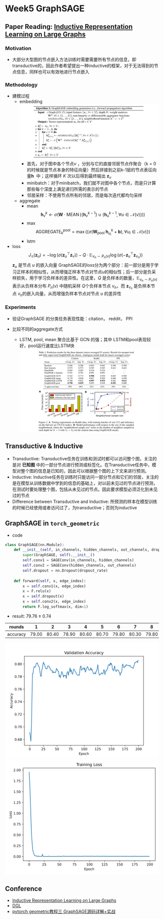 # Week5 GraphSAGE
## Paper Reading: [Inductive Representation Learning on Large Graphs](https://arxiv.org/pdf/1706.02216.pdf)
### Motivation
- 大部分大型图的节点嵌入方法训练时需要需要所有节点的信息，即transductive的，因此作者希望提出一种inductive的框架，对于无法得到的节点信息，同样也可以有效地进行节点嵌入

### Methodology
- 建模过程
  - embedding ![GraphSAGE_Algorithm](GraphSAGE_Algorithm.png)
    - 首先，对于图中各个节点$v$ ，分别与它的直接邻居节点作聚合（k = 0的时候就是节点本身的特征向量）然后拼接到之前k-1层的节点表征向量$\mathbf{h}$  中；这样循环 $K$ 次以后得到最终输出 $\mathbf{z}_v$
    - minibatch：对于minibatch，我们就不对图中各个节点，而是只计算那些每个深度上满足递归所需的表示的节点
    - 邻居采样：不使用节点所有的邻居，而是每次迭代都均匀采样
  - aggregate
    - mean
        $$
        \mathbf{h}_{v}^{k} \leftarrow \sigma\left(\mathbf{W} \cdot \operatorname{MEAN}\left(\left\{\mathbf{h}_{v}^{k-1}\right\} \cup\left\{\mathbf{h}_{u}^{k-1}, \forall u \in \mathcal{N}(v)\right\}\right)\right)
        $$
    - max
        $$
        \operatorname{AGGREGATE}_{k}^{\mathrm{pool}}=\max \left(\left\{\sigma\left(\mathbf{W}_{\text {pool }} \mathbf{h}_{u_{i}}^{k}+\mathbf{b}\right), \forall u_{i} \in \mathcal{N}(v)\right\}\right)
        $$
    - lstm
- loss
    $$
    J_{\mathcal{G}}\left(\mathbf{z}_{u}\right)=-\log \left(\sigma\left(\mathbf{z}_{u}^{\top} \mathbf{z}_{v}\right)\right)-Q \cdot \mathbb{E}_{v_{n} \sim P_{n}(v)} \log \left(\sigma\left(-\mathbf{z}_{u}^{\top} \mathbf{z}_{v_{n}}\right)\right)
    $$
    $\mathbf{z}_{u}$ 是节点 $u$ 的嵌入向量
    GraphSAGE的loss分为两个部分：前一部分是用于学习正样本的相似性，从而增强正样本节点对节点$u$的相似性；后一部分是负采样损失，用于学习负样本的差异性。在这里，$Q$ 是负样本的数量，$\mathbb{E}_{v_{n} \sim P_{n}(v)}$ 表示从负样本分布 $P_{n}(v)$ 中随机采样 $Q$个负样本节点 $v_{n}$，而 $\mathbf{z}_{v_{n}}$ 是负样本节点 $v_{n}$的嵌入向量，从而增强负样本节点对节点  $u$ 的差异性

### Experiments
- 验证GraphSAGE 的分类任务表现性能：citation， reddit， PPI
    
- 比较不同的aggregate方式
    
    - LSTM, pool, mean 聚合比基于 GCN 的强；其中 LSTM和pool表现较好，pool运行速度比LSTM快![Experiments](GraphSAGE_Experiments.png)


## Transductive & Inductive 
- Transductive: Transductive任务在训练和测试时都可以访问整个图，关注的是对 **已知图** 中的一部分节点进行预测或标签化。在Transductive任务中，模型对整个图的信息是已知的，因此可以根据整个图的上下文来进行预测。
- Inductive: Inductive任务在训练时只能访问一部分节点和它们的邻居，关注的是在模型从训练数据中学到的信息的基础上，对以前未见过的节点进行预测，在测试时要处理整个图，包括从未见过的节点。因此要求模型必须泛化到未见过的节点
- Difference between Transductive and Inductive: 所预测的样本在模型训练的时候已经使用或者访问过了，为transductive；否则为inductive

## GraphSAGE in `torch_geometric`
- code

```py
class GraphSAGE(nn.Module):
    def __init__(self, in_channels, hidden_channels, out_channels, dropout_rate = 0.5):
        super(GraphSAGE, self).__init__()
        self.conv1 = SAGEConv(in_channels, hidden_channels)
        self.conv2 = SAGEConv(hidden_channels, out_channels)
        self.dropout = nn.Dropout(dropout_rate)

    def forward(self, x, edge_index):
        x = self.conv1(x, edge_index)
        x = F.relu(x)
        x = self.dropout(x)
        x = self.conv2(x, edge_index)
        return F.log_softmax(x, dim=1)
```

- result: 79.76 ± 0.74

| rounds   | 1 | 2 | 3 | 4 | 5 | 6 | 7 | 8 | 9 | 10 |
|:--------:|:---:|:---:|:---:|:---:|:---:|:---:|:---:|:---:|:---:|:---:|
| accuracy |79.00|80.40|78.90|80.60|80.70|79.80|80.30|79.80|79.70|78.40|

![acc](code/GraphSAGE_acc.png)
![loss](code/GraphSAGE_loss.png)


## Conference
- [Inductive Representation Learning on Large Graphs](https://arxiv.org/pdf/1706.02216.pdf)
- [DGL](https://github.com/dmlc/dgl/tree/master/examples/pytorch)
- [pytorch geometric教程三 GraphSAGE源码详解+实战](https://blog.csdn.net/weixin_39925939/article/details/121343538)

